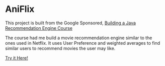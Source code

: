 # AniFlix


This project is built from the Google Sponsored, [Building a Java Recommendation Engine Course](https://www.coursera.org/learn/java-programming-recommender/home/welcome)

The course had me build a movie recommendation engine similar to the ones used in Netflix. It uses User Preference and weighted averages to find similar users to recommend movies the user may like.

[Try it Here!](http://www.dukelearntoprogram.com/capstone/recommender.php?id=uLUvcfKFwkqNbg)
